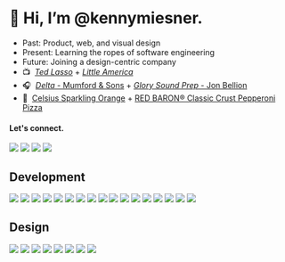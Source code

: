 # 👋 Hi, I’m @kennymiesner.

- Past: Product, web, and visual design
- Present: Learning the ropes of software engineering
- Future: Joining a design-centric company 
- 📺 &nbsp;[_Ted Lasso_](https://tv.apple.com/us/show/ted-lasso/umc.cmc.vtoh0mn0xn7t3c643xqonfzy) + [_Little America_](https://tv.apple.com/us/show/little-america/umc.cmc.2ice8mlcn1zrtxf81e5ktwg8p)
- 🎧 &nbsp;[_Delta_ - Mumford & Sons](https://open.spotify.com/album/0Wmnkh4lzGy5rgkUPOjYbg) + [_Glory Sound Prep_ - Jon Bellion](https://open.spotify.com/album/59YYObx9wFEFG5zVdlfwvf)
- 🖤 &nbsp;[Celsius Sparkling Orange](https://www.celsius.com/products/celsius/sparkling-orange/) + [RED BARON® Classic Crust Pepperoni Pizza](https://www.redbaron.com/products/multi-classic/multi-classic-pepperoni.htm)

#### Let's connect.
<a href="https://www.linkedin.com/in/kennymiesner/" target="_blank"><img src = "https://img.shields.io/badge/-LinkedIn-333333?style=flat&logo=linkedin&logoColor=3766c2"></a> <a href="https://twitter.com/kennymiesner" target="_blank"><img src = "https://img.shields.io/badge/-Twitter-333333?style=flat&logo=twitter"></a>
<a href="https://dribbble.com/kennymiesner" target="_blank"><img src="https://img.shields.io/badge/-Dribbble-333333?style=flat&logo=dribbble"></a>
<a href="mailto:kennymiesner@gmail.com" target="_blank"><img src="https://img.shields.io/badge/-Gmail-333333?style=flat&logo=gmail"></a>

## Development

<img src="https://img.shields.io/badge/-HTML-333333?style=flat&logo=HTML5"> <img src = "https://img.shields.io/badge/-CSS-333333?style=flat&logo=CSS3&logoColor=1572B6">
<img src="https://img.shields.io/badge/-JavaScript-333333?style=flat&logo=javascript">
<img src="https://img.shields.io/badge/-Python-333333?style=flat&logo=python">
<img src="https://img.shields.io/badge/-Bootstrap-333333?style=flat&logo=bootstrap">
<img src="https://img.shields.io/badge/-Less-333333?style=flat&logo=less">
<img src="https://img.shields.io/badge/-Sass-333333?style=flat&logo=sass">
<img src="https://img.shields.io/badge/-React-333333?style=flat&logo=react">
<img src="https://img.shields.io/badge/-Redux-333333?style=flat&logo=redux&logoColor=764abc">
<img src="https://img.shields.io/badge/-Express.js-333333?style=flat&logo=express">
<img src="https://img.shields.io/badge/-Node.js-333333?style=flat&logo=Node.js">
<img src="http://img.shields.io/badge/-Git-333333?style=flat&logo=git">
<img src="http://img.shields.io/badge/-Github-333333?style=flat&logo=github">
<img src="http://img.shields.io/badge/-VS%20Code-333333?style=flat&logo=visual%20studio%20code&logoColor=007acc">
<img src="http://img.shields.io/badge/-Heroku-333333?style=flat&logo=heroku&logoColor=400099">
<img src="http://img.shields.io/badge/-Vercel-333333?style=flat&logo=vercel">
<img src="http://img.shields.io/badge/-Netlify-333333?style=flat&logo=netlify">

## Design

<img src="https://img.shields.io/badge/-Webflow-333333?style=flat&logo=webflow&logoColor=4253ff"> <img src = "https://img.shields.io/badge/-Figma-333333?style=flat&logo=figma">
<img src="https://img.shields.io/badge/-Sketch-333333?style=flat&logo=sketch">
<img src="https://img.shields.io/badge/-InVision-333333?style=flat&logo=invision">
<img src="https://img.shields.io/badge/-Hotjar-333333?style=flat&logo=hotjar">
<img src="https://img.shields.io/badge/-XD-333333?style=flat&logo=adobe-xd">
<img src="https://img.shields.io/badge/-Illustrator-333333?style=flat&logo=adobe-illustrator">
<img src="https://img.shields.io/badge/-Photoshop-333333?style=flat&logo=adobe-photoshop">
